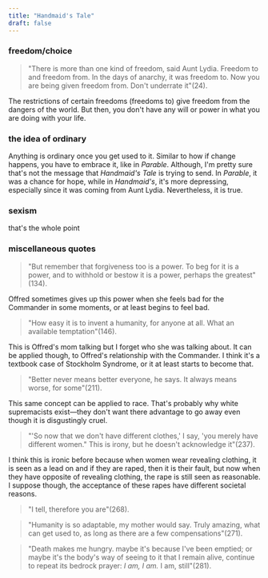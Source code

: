 ```yaml
---
title: "Handmaid's Tale"
draft: false
---
```

<!--more-->
### freedom/choice

> "There is more than one kind of freedom, said Aunt Lydia. Freedom to and freedom from. In the days of anarchy, it was freedom to. Now you are being given freedom from. Don't underrate it"(24).

The restrictions of certain freedoms (freedoms to) give freedom from the dangers of the world. But then, you don't have any will or power in what you are doing with your life. 

### the idea of ordinary

Anything is ordinary once you get used to it. Similar to how if change happens, you have to embrace it, like in *Parable*. Although, I'm pretty sure that's not the message that *Handmaid's Tale* is trying to send. In *Parable*, it was a chance for hope, while in *Handmaid's*, it's more depressing, especially since it was coming from Aunt Lydia. Nevertheless, it is true.

### sexism

that's the whole point

### miscellaneous quotes
    
> "But remember that forgiveness too is a power. To beg for it is a power, and to withhold or bestow it is a power, perhaps the greatest"(134).
    
Offred sometimes gives up this power when she feels bad for the Commander in some moments, or at least begins to feel bad.
    
> "How easy it is to invent a humanity, for anyone at all. What an available temptation"(146).
> 

This is Offred's mom talking but I forget who she was talking about. It can be applied though, to Offred's relationship with the Commander. I think it's a textbook case of Stockholm Syndrome, or it at least starts to become that.

> "Better never means better everyone, he says. It always means worse, for some"(211).
> 

This same concept can be applied to race. That's probably why white supremacists exist—they don't want there advantage to go away even though it is disgustingly cruel.

> "'So now that we don't have different clothes,' I say, 'you merely have different women." This is irony, but he doesn't acknowledge it"(237).
> 

I think this is ironic before because when women wear revealing clothing, it is seen as a lead on and if they are raped, then it is their fault, but now when they have opposite of revealing clothing, the rape is still seen as reasonable. I suppose though, the acceptance of these rapes have different societal reasons.

> "I tell, therefore you are"(268).
> 

> "Humanity is so adaptable, my mother would say. Truly amazing, what can get used to, as long as there are a few compensations"(271).
> 

> "Death makes me hungry. maybe it's because I've been emptied; or maybe it's the body's way of seeing to it that I remain alive, continue to repeat its bedrock prayer: *I am, I am.* I am, still"(281).
>

